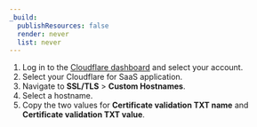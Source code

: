 ```yaml
---
_build:
  publishResources: false
  render: never
  list: never
---
```


1. Log in to the [Cloudflare dashboard](https://dash.cloudflare.com) and select your account.
2. Select your Cloudflare for SaaS application.
3. Navigate to **SSL/TLS** > **Custom Hostnames**.
4. Select a hostname.
5. Copy the two values for **Certificate validation TXT name** and **Certificate validation TXT value**.